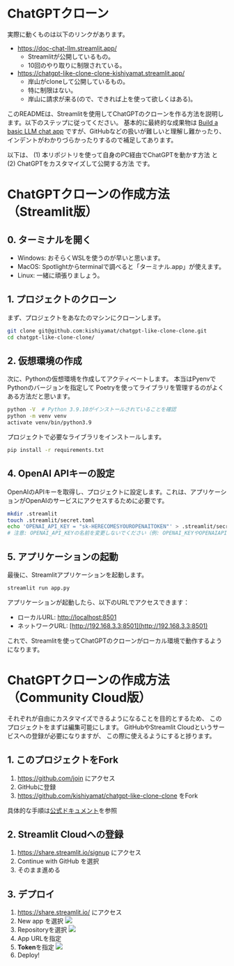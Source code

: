 # ChatGPTクローン

実際に動くものは以下のリンクがあります。

- https://doc-chat-llm.streamlit.app/
    - Streamlitが公開しているもの。
    - 10回のやり取りに制限されている。
- https://chatgpt-like-clone-clone-kishiyamat.streamlit.app/
    - 岸山がcloneして公開しているもの。
    - 特に制限はない。
    - 岸山に請求が来る(ので、できれば上を使って欲しくはある)。

このREADMEは、Streamlitを使用してChatGPTのクローンを作る方法を説明します。以下のステップに従ってください。
基本的に最終的な成果物は
[Build a basic LLM chat app](docs.streamlit.io/knowledge-base/tutorials/build-conversational-apps#build-a-chatgpt-like-app)
ですが、GitHubなどの扱いが難しいと理解し難かったり、
インデントがわかりづらかったりするので補足してあります。

以下は、
(1) 本リポジトリを使って自身のPC経由でChatGPTを動かす方法
と
(2) ChatGPTをカスタマイズして公開する方法
です。

# ChatGPTクローンの作成方法（Streamlit版）

## 0. ターミナルを開く

- Windows: おそらくWSLを使うのが早いと思います。
- MacOS: Spotlightからterminalで調べると「ターミナル.app」が使えます。
- Linux: 一緒に頑張りましょう。

## 1. プロジェクトのクローン

まず、プロジェクトをあなたのマシンにクローンします。

```bash
git clone git@github.com:kishiyamat/chatgpt-like-clone-clone.git
cd chatgpt-like-clone-clone/
```

## 2. 仮想環境の作成

次に、Pythonの仮想環境を作成してアクティベートします。
本当はPyenvでPythonのバージョンを指定して
Poetryを使ってライブラリを管理するのがよくある方法だと思います。

```bash
python -V  # Python 3.9.10がインストールされていることを確認
python -m venv venv
activate venv/bin/python3.9
```

プロジェクトで必要なライブラリをインストールします。

```bash
pip install -r requirements.txt
```

## 4. OpenAI APIキーの設定

OpenAIのAPIキーを取得し、プロジェクトに設定します。これは、アプリケーションがOpenAIのサービスにアクセスするために必要です。

```bash
mkdir .streamlit
touch .streamlit/secret.toml
echo 'OPENAI_API_KEY = "sk-HERECOMESYOUROPENAITOKEN"' > .streamlit/secret.toml
# 注意: OPENAI_API_KEYの名前を変更しないでください（例: OPENAI_KEYやOPENAIAPIKEYは使用不可）
```

## 5. アプリケーションの起動

最後に、Streamlitアプリケーションを起動します。

```bash
streamlit run app.py
```

アプリケーションが起動したら、以下のURLでアクセスできます：

- ローカルURL: [http://localhost:8501](http://localhost:8501)
- ネットワークURL: [http://192.168.3.3:8501](http://192.168.3.3:8501)

これで、Streamlitを使ってChatGPTのクローンがローカル環境で動作するようになります。

# ChatGPTクローンの作成方法（Community Cloud版）

それぞれが自由にカスタマイズできるようになることを目的とするため、
このプロジェクトをまずは編集可能にします。
GitHubやStreamlit Cloudというサービスへの登録が必要になりますが、
この際に使えるようにすると捗ります。

## 1. このプロジェクトをFork

1. https://github.com/join にアクセス
1. GitHubに登録
1. https://github.com/kishiyamat/chatgpt-like-clone-clone をFork

具体的な手順は[公式ドキュメント](https://docs.github.com/ja/get-started/quickstart/fork-a-repo)を参照

## 2. Streamlit Cloudへの登録

1. https://share.streamlit.io/signup にアクセス
1. Continue with GitHub を選択
1. そのまま進める

## 3. デプロイ

1. https://share.streamlit.io/ にアクセス
1. New app を選択
   ![](src/login.png)
1. Repositoryを選択
   ![](src/settings.png)
1. App URLを指定
1. **Token**を指定
   ![](src/token.png)
1. Deploy!

